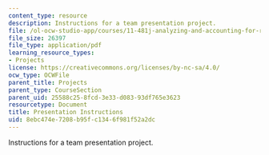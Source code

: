 ```yaml
---
content_type: resource
description: Instructions for a team presentation project.
file: /ol-ocw-studio-app/courses/11-481j-analyzing-and-accounting-for-regional-economic-growth-spring-2009/8ebc474e7208b95fc1346f981f52a2dc_MIT11_481Js09_sw_info.pdf
file_size: 26397
file_type: application/pdf
learning_resource_types:
- Projects
license: https://creativecommons.org/licenses/by-nc-sa/4.0/
ocw_type: OCWFile
parent_title: Projects
parent_type: CourseSection
parent_uid: 25588c25-8fcd-3e33-d083-93df765e3623
resourcetype: Document
title: Presentation Instructions
uid: 8ebc474e-7208-b95f-c134-6f981f52a2dc
---
```

Instructions for a team presentation project.